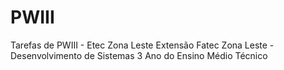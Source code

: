 # PWIII
Tarefas de PWIII - Etec Zona Leste Extensão Fatec Zona Leste - Desenvolvimento de Sistemas 3 Ano do Ensino Médio Técnico
